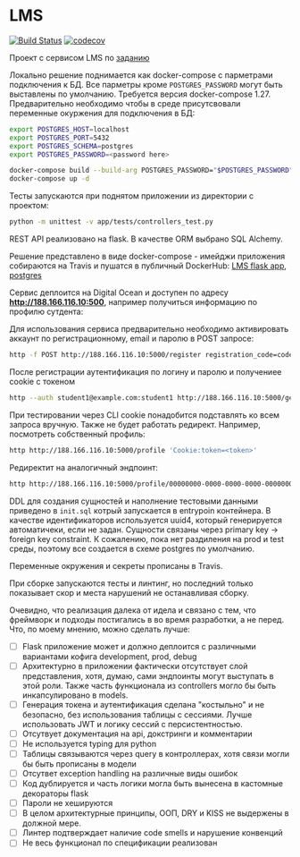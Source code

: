 # LMS
[![Build Status](https://travis-ci.org/care1e55/LMS.svg?branch=develop)](https://travis-ci.org/care1e55/LMS)
[![codecov](https://codecov.io/gh/care1e55/LMS/branch/develop/graph/badge.svg)](https://codecov.io/gh/care1e55/LMS)


Проект с сервисом LMS по [заданию](https://gist.github.com/Invizory/c02fdadfbe4a33f00b10b50b20142587)



Локально решение поднимается как docker-compose с парметрами подключения к БД. Все парметры кроме `POSTGRES_PASSWORD` могут быть выставлены по умолчанию. Требуется версия docker-compose 1.27.
Предварительно необходимо чтобы в среде присутсвовали переменные окуржения для подключения в БД:
```bash
export POSTGRES_HOST=localhost
export POSTGRES_PORT=5432
export POSTGRES_SCHEMA=postgres
export POSTGRES_PASSWORD=<password here>
```

```bash
docker-compose build --build-arg POSTGRES_PASSWORD="$POSTGRES_PASSWORD"
docker-compose up -d
```

Тесты запускаются при поднятом приложении из директории с проектом:
```bash
python -m unittest -v app/tests/controllers_test.py 
```

REST API реализовано на flask. В качестве ORM выбрано SQL Alchemy.

Решение представлено в виде docker-compose - имейджи приложения собираются на Travis 
и пушатся в публичный DockerHub: [LMS flask app](care1e55/lms-app), [postgres](care1e55/lms-db)

Сервис деплоится на Digital Ocean и доступен по адресу **http://188.166.116.10:500**, например получиться информацию по профилю сутдента:

Для использования сервиса предварительно необходимо активировать аккаунт по регистрационному, email и паролю в POST запросе:
```bash
http -f POST http://188.166.116.10:5000/register registration_code=code1 email=student1@example.com  password=student1
```

После регистрации аутентификация по логину и паролю и получениее cookie с токеном
```bash
http --auth student1@example.com:student1 http://188.166.116.10:5000/get-auth-token
```

При тестировании через CLI cookie понадобится подставлять ко всем запроса вручную. Также не будет работать редирект. Например, посмотреть собственный профиль:
```bash
http http://188.166.116.10:5000/profile 'Cookie:token=<token>'
```

Редиректит на аналогичный эндпоинт:
```bash
http http://188.166.116.10:5000/profile/00000000-0000-0000-0000-000000000001 'Cookie:token=<token>'
```

DDL для создания сущностей и наполнение тестовыми данными приведено в `init.sql` котрый запускается в entrypoin 
контейнера. В качестве идентификаторов используется uuid4, который генерируется автоматичеки, если не задан. Сущности связаны через primary key -> foreign key constraint. К сожалению, пока нет раздиления на prod и test среды, поэтому все создается в схеме postgres по умолчанию.

Переменные окружения и секреты прописаны в Travis.

При сборке запускаются тесты и линтинг, но последний только показывает скор и места нарушений не останавливая сборку.


Очевидно, что реализация далека от идела и связано с тем, что фреймворк и подходы постигались в во время разработки, а не перед. Что, по моему мнению, можно сделать лучше:

 - [ ] Flask приложение может и должно деплоится с различными вариантами кофига development, prod, debug
 - [ ] Архитектурно в приложении фактически отсутствует слой представления, хотя, думаю, сами эндпоинты могут выступать в этой роли. Также часть функционала из controllers могло бы быть инкапсулировано в models.
 - [ ] Генерация токена и аутентификация сделана "костыльно" и не безопасно, без использования таблицы с сессиями. Лучше использовать JWT и логику сессий с персистентностью.
 - [ ] Отсутвует документация на api, докстринги и комментарии
 - [ ] Не используется typing для python
 - [ ] Таблицы связываются через query в контроллерах, хотя связи могли бы быть прописаны в модели
 - [ ] Отсутвет exception handling на различные виды ошибок
 - [ ] Код дублируется и часть логики могла быть вынесена в кастомные декораторы flask
 - [ ] Пароли не хешируются
 - [ ] В целом архитектурные принципы, ООП, DRY и KISS не выдержены в должной мере.
 - [ ] Линтер подтверждает наличие code smells и нарушение конвенций
 - [ ] Не весь функционал по спецификации реализован

